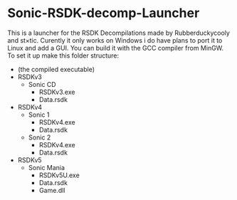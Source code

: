 # Sonic-RSDK-decomp-Launcher

This is a launcher for the RSDK Decompilations made by Rubberduckycooly and st×tic.
Curently it only works on Windows i do have plans to port it to Linux and add a GUI.
You can build it with the GCC compiler from MinGW.
To set it up make this folder structure:
+ (the compiled executable)
+ RSDKv3
  * Sonic CD
    * RSDKv3.exe
    * Data.rsdk
+ RSDKv4
  * Sonic 1
    * RSDKv4.exe
    * Data.rsdk
  * Sonic 2
    * RSDKv4.exe
    * Data.rsdk
+ RSDKv5
  * Sonic Mania
    * RSDKv5U.exe
    * Data.rsdk
    * Game.dll
